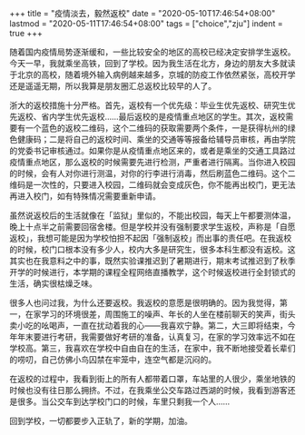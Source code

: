 +++
title = "疫情淡去，毅然返校"
date = "2020-05-10T17:46:54+08:00"
lastmod = "2020-05-11T17:46:54+08:00"
tags = ["choice","zju"]
indent = true
+++

随着国内疫情局势逐渐缓和，一些比较安全的地区的高校已经决定安排学生返校。今天一早，我就乘坐高铁，回到了学校。因为我生活在北方，身边的朋友大多就读于北京的高校，随着境外输入病例越来越多，京城的防疫工作依然紧张，高校开学还是遥遥无期，所以我算是朋友圈汇总返校比较早的人了。

浙大的返校措施十分严格。首先，返校有一个优先级：毕业生优先返校、研究生优先返校、省内学生优先返校……最后返校的是疫情重点地区的学生。其次，返校需要有一个蓝色的返校二维码，这个二维码的获取需要两个条件，一是获得杭州的绿色健康码；二是将自己的返校时间、乘坐的交通等等报备给辅导员审核，再由学院的党委书记审核通过。如果你是从疫情重点地区来的，或者是乘坐的交通工具路过疫情重点地区，那么返校的时候需要先进行检测，严重者进行隔离。当你进入校园的时候，会有人对你进行测温，对你的行李进行消毒，然后刷蓝色二维码。这个二维码是一次性的，只要进入校园，二维码就会变成灰色，你不能再出校门，更无法再进入校门，如有特殊情况需要重新申请。

虽然说返校后的生活就像在「监狱」里似的，不能出校园，每天上午都要测体温，晚上十点半之前需要回宿舍楼。但是学校并没有强制要求学生返校，声称是「自愿返校」，我想可能是因为学校怕担不起因「强制返校」而出事的责任吧。在我返校的时候，校门口根本没有多少人，校内大多是研究生，很多本科生都没有返校。这其实也在我意料之中的事，既然实验课推迟到了暑期进行，期末考试推迟到了秋季开学的时候进行，本学期的课程全程网络直播教学，这个时候返校进行全封锁式的生活，确实很枯燥乏味。

很多人也问过我，为什么还要返校。我返校的意愿是很明确的。因为我觉得，第一，在家学习的环境很差，周围施工的噪声、年长的人坐在楼前聊天的笑声，街头卖小吃的吆喝声，一直在扰动着我的心——我喜欢宁静。第二，大三即将结束，今年年末要进行考研，我需要做好考研的准备，认真复习，在家的学习效率远不如在学校高。第三，我喜欢在学校中自由自在的生活，在家中，我不断地接受着长辈们的唠叨，自己仿佛小鸟囚禁在牢笼中，连空气都是沉闷的。

在返校的过程中，我看到街上的所有人都带着口罩，车站里的人很少，乘坐地铁的时候也没有往日那么拥挤。不过，在我乘坐公交车路过西湖的时候，我看到游客还是很多。当公交车到达学校门口的时候，车里只剩我一个人……

回到学校，一切都要步入正轨了，新的学期，加油。